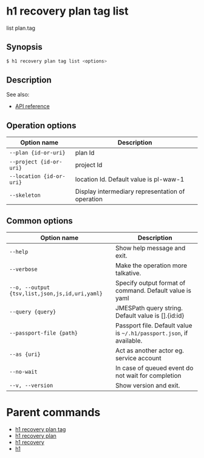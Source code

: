 
# h1 recovery plan tag list

list plan.tag

## Synopsis

```bash
$ h1 recovery plan tag list <options>
```

## Description

See also:

* [API reference](https://api.hyperone.com/v2/docs#operation/v1:recovery:plan.tag:list)

## Operation options

| Option name                  | Description                                      |
| ---------------------------- | ------------------------------------------------ |
| ```--plan {id-or-uri}```     | plan Id                                          |
| ```--project {id-or-uri}```  | project Id                                       |
| ```--location {id-or-uri}``` | location Id. Default value is pl-waw-1           |
| ```--skeleton```             | Display intermediary representation of operation |

## Common options

| Option name                                        | Description                                                              |
| -------------------------------------------------- | ------------------------------------------------------------------------ |
| ```--help```                                       | Show help message and exit.                                              |
| ```--verbose```                                    | Make the operation more talkative.                                       |
| ```--o, --output {tsv,list,json,js,id,uri,yaml}``` | Specify output format of command. Default value is yaml                  |
| ```--query {query}```                              | JMESPath query string. Default value is [].\{id:id\}                     |
| ```--passport-file {path}```                       | Passport file. Default value is ```~/.h1/passport.json```, if available. |
| ```--as {uri}```                                   | Act as another actor eg. service account                                 |
| ```--no-wait```                                    | In case of queued event do not wait for completion                       |
| ```--v, --version```                               | Show version and exit.                                                   |

# Parent commands

* [h1 recovery plan tag](./../README.md)
* [h1 recovery plan](./../../README.md)
* [h1 recovery](./../../../README.md)
* [h1](./../../../../README.md)
